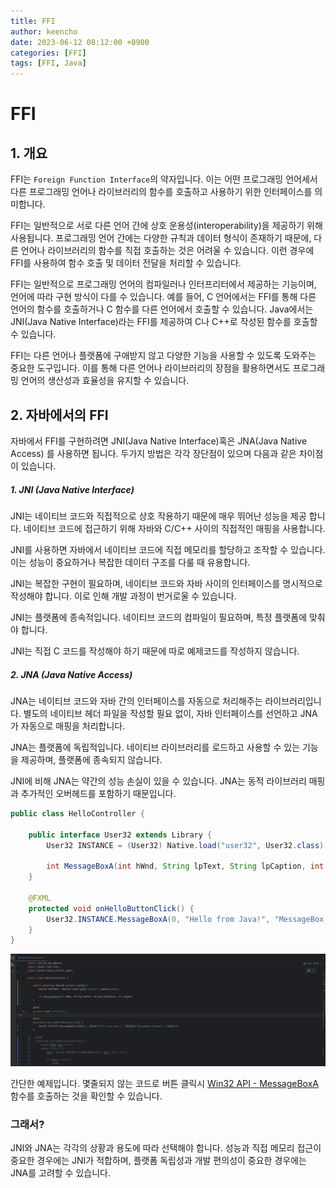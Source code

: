 ```yaml
---
title: FFI
author: keencho
date: 2023-06-12 08:12:00 +0900
categories: [FFI]
tags: [FFI, Java]
---
```


# **FFI**

## **1. 개요**
FFI는 `Foreign Function Interface`의 약자입니다. 이는 어떤 프로그래밍 언어세서 다른 프로그래밍 언어나 라이브러리의 함수를 호출하고 사용하기 위한 인터페이스를 의미합니다.

FFI는 일반적으로 서로 다른 언어 간에 상호 운용성(interoperability)을 제공하기 위해 사용됩니다. 프로그래밍 언어 간에는 다양한 규칙과 데이터 형식이 존재하기 때문에, 다른 언어나 라이브러리의 함수를 직접 호출하는 것은 어려울 수 있습니다. 이런 경우에 FFI를 사용하여 함수 호출 및 데이터 전달을 처리할 수 있습니다.

FFI는 일반적으로 프로그래밍 언어의 컴파일러나 인터프리터에서 제공하는 기능이며, 언어에 따라 구현 방식이 다를 수 있습니다. 예를 들어, C 언어에서는 FFI를 통해 다른 언어의 함수를 호출하거나 C 함수를 다른 언어에서 호출할 수 있습니다. Java에서는 JNI(Java Native Interface)라는 FFI를 제공하여 C나 C++로 작성된 함수를 호출할 수 있습니다.

FFI는 다른 언어나 플랫폼에 구애받지 않고 다양한 기능을 사용할 수 있도록 도와주는 중요한 도구입니다. 이를 통해 다른 언어나 라이브러리의 장점을 활용하면서도 프로그래밍 언어의 생산성과 효율성을 유지할 수 있습니다.

## **2. 자바에서의 FFI**
자바에서 FFI를 구현하려면 JNI(Java Native Interface)혹은 JNA(Java Native Access) 를 사용하면 됩니다. 두가지 방법은 각각 장단점이 있으며 다음과 같은 차이점이 있습니다.

##### **1. JNI (Java Native Interface)**
JNI는 네이티브 코드와 직접적으로 상호 작용하기 때문에 매우 뛰어난 성능을 제공 합니다. 네이티브 코드에 접근하기 위해 자바와 C/C++ 사이의 직접적인 매핑을 사용합니다.

JNI를 사용하면 자바에서 네이티브 코드에 직접 메모리를 할당하고 조작할 수 있습니다. 이는 성능이 중요하거나 복잡한 데이터 구조를 다룰 때 유용합니다.

JNI는 복잡한 구현이 필요하며, 네이티브 코드와 자바 사이의 인터페이스를 명시적으로 작성해야 합니다. 이로 인해 개발 과정이 번거로울 수 있습니다.

JNI는 플랫폼에 종속적입니다. 네이티브 코드의 컴파일이 필요하며, 특정 플랫폼에 맞춰야 합니다.

JNI는 직접 C 코드를 작성해야 하기 때문에 따로 예제코드를 작성하지 않습니다.

##### **2. JNA (Java Native Access)**
JNA는 네이티브 코드와 자바 간의 인터페이스를 자동으로 처리해주는 라이브러리입니다. 별도의 네이티브 헤더 파일을 작성할 필요 없이, 자바 인터페이스를 선언하고 JNA가 자동으로 매핑을 처리합니다.

JNA는 플랫폼에 독립적입니다. 네이티브 라이브러리를 로드하고 사용할 수 있는 기능을 제공하며, 플랫폼에 종속되지 않습니다.

JNI에 비해 JNA는 약간의 성능 손실이 있을 수 있습니다. JNA는 동적 라이브러리 매핑과 추가적인 오버헤드를 포함하기 때문입니다.

```java
public class HelloController {

    public interface User32 extends Library {
        User32 INSTANCE = (User32) Native.load("user32", User32.class);

        int MessageBoxA(int hWnd, String lpText, String lpCaption, int uType);
    }

    @FXML
    protected void onHelloButtonClick() {
        User32.INSTANCE.MessageBoxA(0, "Hello from Java!", "MessageBox Example", 0);
    }
}
```

![ex-jna](/assets/img/custom/ffi/ex-jna.gif)

간단한 예제입니다. 몇줄되지 않는 코드로 버튼 클릭시 [Win32 API - MessageBoxA](https://learn.microsoft.com/en-us/windows/win32/api/winuser/nf-winuser-messageboxa) 함수를 호출하는 것을 확인할 수 있습니다.

### **그래서?**
JNI와 JNA는 각각의 상황과 용도에 따라 선택해야 합니다. 성능과 직접 메모리 접근이 중요한 경우에는 JNI가 적합하며, 플랫폼 독립성과 개발 편의성이 중요한 경우에는 JNA를 고려할 수 있습니다.


